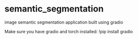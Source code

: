 # semantic_segmentation
image semantic segmentation application built using gradio

Make sure you have gradio and torch installed: 
!pip install gradio

